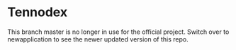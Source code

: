 # Tennodex
 This branch master is no longer in use for the official project. Switch over to newapplication to see the newer updated version of this repo. 
 
